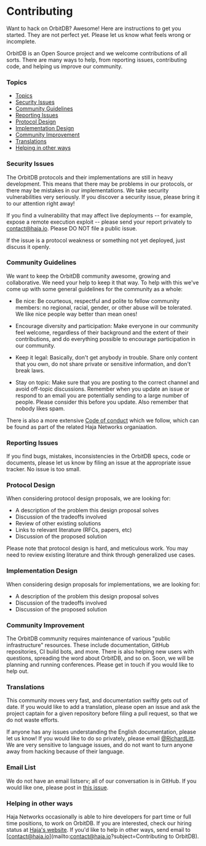 # Contributing

Want to hack on OrbitDB? Awesome! Here are instructions to get you started.
They are not perfect yet. Please let us know what feels wrong or incomplete.

OrbitDB is an Open Source project and we welcome contributions of all sorts.
There are many ways to help, from reporting issues, contributing code, and
helping us improve our community.

### Topics

- [Topics](#topics)
- [Security Issues](#security-issues)
- [Community Guidelines](#community-guidelines)
- [Reporting Issues](#reporting-issues)
- [Protocol Design](#protocol-design)
- [Implementation Design](#implementation-design)
- [Community Improvement](#community-improvement)
- [Translations](#translations)
- [Helping in other ways](#helping-in-other-ways)

### Security Issues

The OrbitDB protocols and their implementations are still in heavy development. This means that there may be problems in our protocols, or there may be mistakes in our implementations. We take security vulnerabilities very seriously. If you discover a security issue, please bring it to our attention right away!

If you find a vulnerability that may affect live deployments -- for example, expose a remote execution exploit -- please send your report privately to [contact@haja.io](mailto:contact@haja.io?subject=Security). Please DO NOT file a public issue.

If the issue is a protocol weakness or something not yet deployed, just discuss it openly.

### Community Guidelines

We want to keep the OrbitDB community awesome, growing and collaborative. We need your help to keep it that way. To help with this we've come up with some general guidelines for the community as a whole:

- Be nice: Be courteous, respectful and polite to fellow community members: no regional, racial, gender, or other abuse will be tolerated. We like nice people way better than mean ones!

- Encourage diversity and participation: Make everyone in our community feel welcome, regardless of their background and the extent of their contributions, and do everything possible to encourage participation in our community.

- Keep it legal: Basically, don't get anybody in trouble. Share only content that you own, do not share private or sensitive information, and don't break laws.

- Stay on topic: Make sure that you are posting to the correct channel and avoid off-topic discussions. Remember when you update an issue or respond to an email you are potentially sending to a large number of people. Please consider this before you update. Also remember that nobody likes spam.

There is also a more extensive [Code of conduct](/code-of-conduct.md) which we follow, which can be found as part of the related Haja Networks organiaation.

### Reporting Issues

If you find bugs, mistakes, inconsistencies in the OrbitDB specs, code or
documents, please let us know by filing an issue at the appropriate issue
tracker. No issue is too small.

### Protocol Design

When considering protocol design proposals, we are looking for:

- A description of the problem this design proposal solves
- Discussion of the tradeoffs involved
- Review of other existing solutions
- Links to relevant literature (RFCs, papers, etc)
- Discussion of the proposed solution

Please note that protocol design is hard, and meticulous work. You may need to review existing literature and think through generalized use cases.

### Implementation Design

When considering design proposals for implementations, we are looking for:

- A description of the problem this design proposal solves
- Discussion of the tradeoffs involved
- Discussion of the proposed solution

### Community Improvement

The OrbitDB community requires maintenance of various "public infrastructure" resources. These include documentation, GitHub repositories, CI build bots, and more. There is also helping new users with questions, spreading the word about OrbitDB, and so on. Soon, we will be planning and running conferences. Please get in touch if you would like to help out.

### Translations

This community moves very fast, and documentation swiftly gets out of date. If you would like to add a translation, please open an issue and ask the project captain for a given repository before filing a pull request, so that we do not waste efforts.

If anyone has any issues understanding the English documentation, please let us know! If you would like to do so privately, please email [@RichardLitt](mailto:richard@maintainer.io). We are very sensitive to language issues, and do not want to turn anyone away from hacking because of their language.

### Email List

We do not have an email listserv; all of our conversation is in GitHub. If you would like one, please post in [this issue](https://github.com/orbitdb/orbitdb/issues/9).

### Helping in other ways

Haja Networks occasionally is able to hire developers for part time or full time positions, to work on OrbitDB. If you are interested, check our hiring status at [Haja's website](https://haja.io/). If you'd like to help in other ways, send email to [contact@haja.io](mailto:contact@haja.io?subject=Contributing to OrbitDB).
